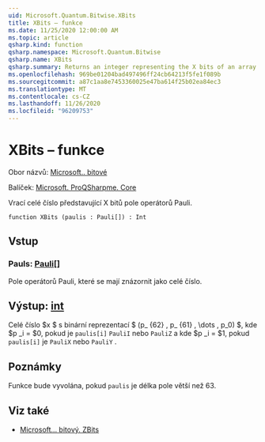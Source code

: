 ```yaml
---
uid: Microsoft.Quantum.Bitwise.XBits
title: XBits – funkce
ms.date: 11/25/2020 12:00:00 AM
ms.topic: article
qsharp.kind: function
qsharp.namespace: Microsoft.Quantum.Bitwise
qsharp.name: XBits
qsharp.summary: Returns an integer representing the X bits of an array of Pauli operators.
ms.openlocfilehash: 969be01204bad497496ff24cb64213f5fe1f089b
ms.sourcegitcommit: a87c1aa8e7453360025e47ba614f25b02ea84ec3
ms.translationtype: MT
ms.contentlocale: cs-CZ
ms.lasthandoff: 11/26/2020
ms.locfileid: "96209753"
---
```

# <a name="xbits-function"></a>XBits – funkce

Obor názvů: [Microsoft.. bitové](xref:Microsoft.Quantum.Bitwise)

Balíček: [Microsoft. ProQSharpme. Core](https://nuget.org/packages/Microsoft.Quantum.QSharp.Core)


Vrací celé číslo představující X bitů pole operátorů Pauli.

```qsharp
function XBits (paulis : Pauli[]) : Int
```


## <a name="input"></a>Vstup

### <a name="paulis--pauli"></a>Pauls: [Pauli](xref:microsoft.quantum.lang-ref.pauli)[]

Pole operátorů Pauli, které se mají znázornit jako celé číslo.



## <a name="output--int"></a>Výstup: [int](xref:microsoft.quantum.lang-ref.int)

Celé číslo $x $ s binární reprezentací $ (p_ {62} \, p_ {61} \, \dots \, p_0) $, kde $p _i = $0, pokud je `paulis[i]` `PauliI` nebo `PauliZ` a kde $p _i = $1, pokud `paulis[i]` je `PauliX` nebo `PauliY` .

## <a name="remarks"></a>Poznámky

Funkce bude vyvolána, pokud `paulis` je délka pole větší než 63.

## <a name="see-also"></a>Viz také

- [Microsoft... bitový. ZBits](xref:Microsoft.Quantum.Bitwise.ZBits)